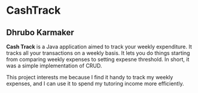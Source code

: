 # CashTrack

## Dhrubo Karmaker

**Cash Track** is a Java application aimed to track your weekly expenditure. It tracks all your transactions on a weekly basis. It lets you do things starting from comparing weekly expenses to setting expesne threshold. In short, it was a simple implementation of CRUD.

This project interests me because I find it handy to track my weekly expenses, and I can use it to spend my tutoring
income more efficiently.
